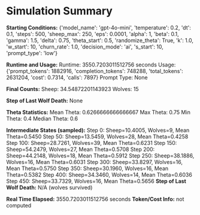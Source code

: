 # Simulation Summary

**Starting Conditions:**
{'model_name': 'gpt-4o-mini', 'temperature': 0.2, 'dt': 0.1, 'steps': 500, 'sheep_max': 250, 'eps': 0.0001, 'alpha': 1, 'beta': 0.1, 'gamma': 1.5, 'delta': 0.75, 'theta_start': 0.5, 'randomize_theta': True, 'k': 1.0, 'w_start': 10, 'churn_rate': 1.0, 'decision_mode': 'ai', 's_start': 10, 'prompt_type': 'low'}

**Runtime and Usage:**
Runtime: 3550.7203011512756 seconds
Usage: {'prompt_tokens': 1882916, 'completion_tokens': 748288, 'total_tokens': 2631204, 'cost': 0.7314, 'calls': 7897}
Prompt Type: None

**Final Counts:**
Sheep: 34.54872201143923
Wolves: 15

**Step of Last Wolf Death:**
None

**Theta Statistics:**
Mean Theta: 0.6266666666666667
Max Theta: 0.75
Min Theta: 0.4
Median Theta: 0.6

**Intermediate States (sampled):**
Step 0: Sheep=10.4005, Wolves=9, Mean Theta=0.5450
Step 50: Sheep=13.5459, Wolves=28, Mean Theta=0.4258
Step 100: Sheep=28.7261, Wolves=39, Mean Theta=0.6231
Step 150: Sheep=54.2479, Wolves=27, Mean Theta=0.5708
Step 200: Sheep=44.2148, Wolves=18, Mean Theta=0.5912
Step 250: Sheep=38.1886, Wolves=16, Mean Theta=0.6031
Step 300: Sheep=33.8297, Wolves=16, Mean Theta=0.5750
Step 350: Sheep=30.1960, Wolves=16, Mean Theta=0.5382
Step 400: Sheep=34.3460, Wolves=14, Mean Theta=0.6036
Step 450: Sheep=33.7329, Wolves=16, Mean Theta=0.5656
**Step of Last Wolf Death:** N/A (wolves survived)

**Real Time Elapsed:** 3550.7203011512756 seconds
**Token/Cost Info:** not computed